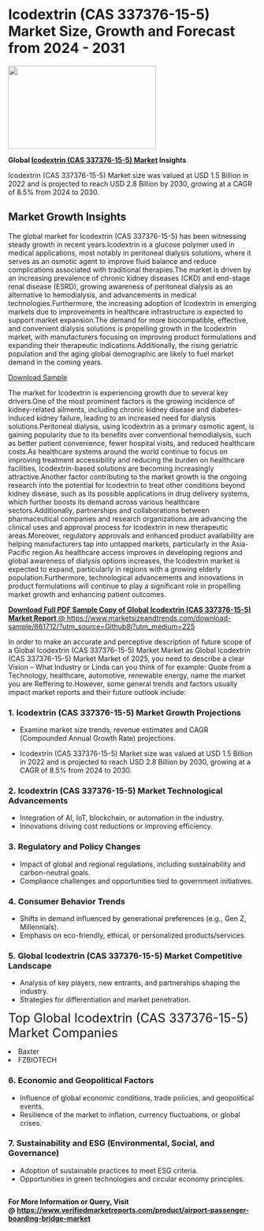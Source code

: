 <H1>Icodextrin (CAS 337376-15-5) Market Size, Growth and Forecast from 2024 - 2031</H1><img class="aligncenter size-medium wp-image-584254" src="https://thirdeyenews.in/wp-content/uploads/2024/09/Global-Market-Research-300x168.jpeg" alt="" width="300" height="168" /><p><strong>Global&nbsp;<a href="https://www.marketsizeandtrends.com/download-sample/661712/?utm_source=Github8j?utm_medium=225">Icodextrin (CAS 337376-15-5) Market</a> Insights</strong></p><p>Icodextrin (CAS 337376-15-5) Market size was valued at USD 1.5 Billion in 2022 and is projected to reach USD 2.8 Billion by 2030, growing at a CAGR of 8.5% from 2024 to 2030.</p><p><h2>Market Growth Insights</h2> <p>The global market for Icodextrin (CAS 337376-15-5) has been witnessing steady growth in recent years.Icodextrin is a glucose polymer used in medical applications, most notably in peritoneal dialysis solutions, where it serves as an osmotic agent to improve fluid balance and reduce complications associated with traditional therapies.The market is driven by an increasing prevalence of chronic kidney diseases (CKD) and end-stage renal disease (ESRD), growing awareness of peritoneal dialysis as an alternative to hemodialysis, and advancements in medical technologies.Furthermore, the increasing adoption of Icodextrin in emerging markets due to improvements in healthcare infrastructure is expected to support market expansion.The demand for more biocompatible, effective, and convenient dialysis solutions is propelling growth in the Icodextrin market, with manufacturers focusing on improving product formulations and expanding their therapeutic indications.Additionally, the rising geriatric population and the aging global demographic are likely to fuel market demand in the coming years.</p> <p><a href="#">Download Sample</a></p> <p>The market for Icodextrin is experiencing growth due to several key drivers.One of the most prominent factors is the growing incidence of kidney-related ailments, including chronic kidney disease and diabetes-induced kidney failure, leading to an increased need for dialysis solutions.Peritoneal dialysis, using Icodextrin as a primary osmotic agent, is gaining popularity due to its benefits over conventional hemodialysis, such as better patient convenience, fewer hospital visits, and reduced healthcare costs.As healthcare systems around the world continue to focus on improving treatment accessibility and reducing the burden on healthcare facilities, Icodextrin-based solutions are becoming increasingly attractive.Another factor contributing to the market growth is the ongoing research into the potential for Icodextrin to treat other conditions beyond kidney disease, such as its possible applications in drug delivery systems, which further boosts its demand across various healthcare sectors.Additionally, partnerships and collaborations between pharmaceutical companies and research organizations are advancing the clinical uses and approval process for Icodextrin in new therapeutic areas.Moreover, regulatory approvals and enhanced product availability are helping manufacturers tap into untapped markets, particularly in the Asia-Pacific region.As healthcare access improves in developing regions and global awareness of dialysis options increases, the Icodextrin market is expected to expand, particularly in regions with a growing elderly population.Furthermore, technological advancements and innovations in product formulations will continue to play a significant role in propelling market growth and enhancing patient outcomes.</p> <p><a href="#"></p><p><span class=""><strong>Download Full PDF Sample Copy of Global Icodextrin (CAS 337376-15-5) Market Report</strong> @ <a href="https://www.marketsizeandtrends.com/download-sample/661712/?utm_source=Github8j?utm_medium=225" target="_blank">https://www.marketsizeandtrends.com/download-sample/661712/?utm_source=Github8j?utm_medium=225</a></span></p><p>In order to make an accurate and perceptive description of future scope of a Global&nbsp;Icodextrin (CAS 337376-15-5) Market Market as Global&nbsp;Icodextrin (CAS 337376-15-5) Market Market of 2025, you need to describe a clear Vision &ndash; What Industry or Linda can you think of for example: Quote from a Technology, healthcare, automotive, renewable energy, name the market you are Reffering to.However, some general trends and factors usually impact market reports and their future outlook include:</p><h3>1.&nbsp;<strong>Icodextrin (CAS 337376-15-5) Market Growth Projections</strong></h3><ul><li>Examine market size trends, revenue estimates and CAGR (Compounded Annual Growth Rate) projections.</li><li><p>Icodextrin (CAS 337376-15-5) Market size was valued at USD 1.5 Billion in 2022 and is projected to reach USD 2.8 Billion by 2030, growing at a CAGR of 8.5% from 2024 to 2030.</p></li></ul><h3>2.&nbsp;<strong>Icodextrin (CAS 337376-15-5) Market Technological Advancements</strong></h3><ul><li>Integration of AI, IoT, blockchain, or automation in the industry.</li><li>Innovations driving cost reductions or improving efficiency.</li></ul><h3>3.&nbsp;<strong>Regulatory and Policy Changes</strong></h3><ul><li>Impact of global and regional regulations, including sustainability and carbon-neutral goals.</li><li>Compliance challenges and opportunities tied to government initiatives.</li></ul><h3>4.&nbsp;<strong>Consumer Behavior Trends</strong></h3><ul><li>Shifts in demand influenced by generational preferences (e.g., Gen Z, Millennials).</li><li>Emphasis on eco-friendly, ethical, or personalized products/services.</li></ul><h3>5.&nbsp;<strong>Global Icodextrin (CAS 337376-15-5) Market Competitive Landscape</strong></h3><ul><li>Analysis of key players, new entrants, and partnerships shaping the industry.</li><li>Strategies for differentiation and market penetration.</li></ul><p data-pm-slice="1 1 []"><span style="color: inherit; font-family: inherit; font-size: 25px;">Top Global Icodextrin (CAS 337376-15-5) Market Companies</span></p><div class="" data-test-id=""><p><li>Baxter</li><li> FZBIOTECH</li></p></div><h3>6.&nbsp;<strong>Economic and Geopolitical Factors</strong></h3><ul><li>Influence of global economic conditions, trade policies, and geopolitical events.</li><li>Resilience of the market to inflation, currency fluctuations, or global crises.</li></ul><h3>7.&nbsp;<strong>Sustainability and ESG (Environmental, Social, and Governance)</strong></h3><ul><li>Adoption of sustainable practices to meet ESG criteria.</li><li>Opportunities in green technologies and circular economy principles.</li></ul><h2><strong style="font-size: 14px;">For More Information or Query, Visit @&nbsp;</strong><a style="background-color: #ffffff; font-size: 14px;" href="https://www.marketsizeandtrends.com/report/icodextrin-cas-337376-15-5-market/" target="_blank">https://www.verifiedmarketreports.com/product/airport-passenger-boarding-bridge-market</a></h2>